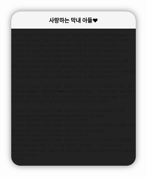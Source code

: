 <!DOCTYPE html>
<html lang="ko">
<head>
  <meta charset="UTF-8">
  <meta name="viewport" content="width=device-width, initial-scale=1.0"> <!-- ✅ 모바일 최적화 -->
  <title>부자 카톡</title>
  <style>
    *, *::before, *::after {
      box-sizing: border-box; /* ✅ 패딩·보더 포함한 크기 계산 */
    }

    body {
      font-family: 'Arial', sans-serif;
      background-color: #111;
      margin: 0;
      padding: 40px 0;
      display: flex;
      justify-content: center;
    }

    .phone-frame {
      width: 100%;
      max-width: 420px;
      background-color: #222;
      border-radius: 30px;
      overflow: hidden;
      box-shadow: 0 0 20px rgba(0,0,0,0.5);
    }

    .chat-header {
      background-color: #f5f5f5;
      color: #000;
      text-align: center;
      padding: 15px 10px;
      font-weight: bold;
      font-size: 18px;
      box-shadow: 0 2px 5px rgba(0,0,0,0.2);
      position: sticky;
      top: 0;
      z-index: 999;
    }

    .chat-container {
      padding: 20px;
      display: flex;
      flex-direction: column;
      gap: 10px;
      overflow-wrap: break-word; /* ✅ 단어 잘림 방지 */
    }

    .chat-item {
      display: none;
      flex-direction: column;
      align-items: flex-start;
    }

    .chat-item.dad {
      align-items: flex-end;
    }

    .bubble {
      padding: 10px 15px;
      border-radius: 15px;
      max-width: 80%;
      line-height: 1.5;
      word-break: break-word;
    }

    .user .bubble {
      background-color: #3b5998;
      border-top-left-radius: 0;
      color: #fff;
    }

    .dad .bubble {
      background-color: #ffeb3b;
      color: #000;
      border-top-right-radius: 0;
    }

    .timestamp {
      font-size: 0.75em;
      color: #aaa;
      margin-top: 3px;
    }

    .unread {
      color: #1e90ff;
      font-weight: bold;
      margin-left: 5px;
    }
  </style>
</head>
<body>

  <div class="phone-frame">
    <div class="chat-header">사랑하는 막내 아들♥</div>

    <div class="chat-container" onclick="showNextMessage()">
      <div class="chat-item user"><div class="bubble">아빠</div><div class="timestamp">오전 8:57</div></div>
      <div class="chat-item user"><div class="bubble">아ㅍ</div><div class="timestamp">오전 8:59</div></div>
      <div class="chat-item user"><div class="bubble">아빠 사랑해</div><div class="timestamp">오전 8:59</div></div>
      <div class="chat-item user"><div class="bubble">사랑해요</div><div class="timestamp">오전 9:00</div></div>

      <div class="chat-item dad"><div class="bubble">왜~ 사랑 고백!<br>아빠도 사랑한다 ♥♥♥<br>날씨가 꿀꿀.. 신나게 놀다 와라<br>도착하면 엄마한테 문자 주고</div><div class="timestamp">오전 9:07<span class="unread">1</span></div></div>

      <div class="chat-item dad"><div class="bubble">아들</div><div class="timestamp">오전 9:26<span class="unread">1</span></div></div>
      <div class="chat-item dad"><div class="bubble">전화 주라</div><div class="timestamp">오전 9:34<span class="unread">1</span></div></div>
      <div class="chat-item dad"><div class="bubble">사랑한다<br>아들아<br>제발... 무사히 살아만 있어다오...</div><div class="timestamp">오전 10:03<span class="unread">1</span></div></div>
    </div>
  </div>

  <script>
    const chatItems = document.querySelectorAll('.chat-item');
    let index = 0;

    function showNextMessage() {
      if (index < chatItems.length) {
        chatItems[index].style.display = 'flex';
        index++;
      }
    }

    showNextMessage();
  </script>
</body>
</html>
